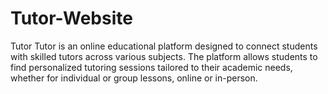 # Tutor-Website
Tutor  Tutor is an online educational platform designed to connect students with skilled tutors across various subjects. The platform allows students to find personalized tutoring sessions tailored to their academic needs, whether for individual or group lessons, online or in-person.
